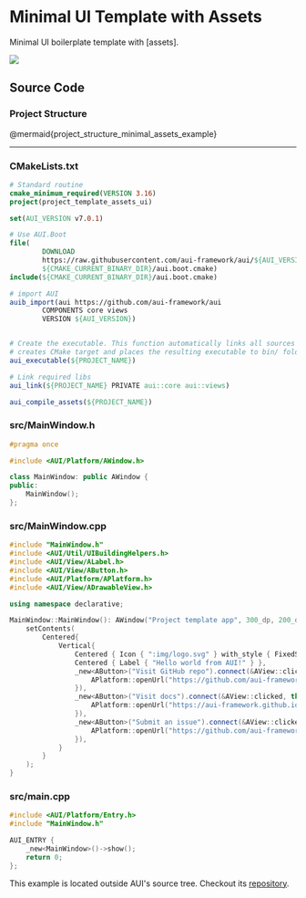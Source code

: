 # Minimal UI Template with Assets

<!-- aui:example ui -->
Minimal UI boilerplate template with [assets].

![](imgs/docs/imgs/minimal-assets-template.png)

## Source Code
### Project Structure

@mermaid{project_structure_minimal_assets_example}

---
### CMakeLists.txt
```cmake
# Standard routine
cmake_minimum_required(VERSION 3.16)
project(project_template_assets_ui)

set(AUI_VERSION v7.0.1)

# Use AUI.Boot
file(
        DOWNLOAD
        https://raw.githubusercontent.com/aui-framework/aui/${AUI_VERSION}/aui.boot.cmake
        ${CMAKE_CURRENT_BINARY_DIR}/aui.boot.cmake)
include(${CMAKE_CURRENT_BINARY_DIR}/aui.boot.cmake)

# import AUI
auib_import(aui https://github.com/aui-framework/aui
        COMPONENTS core views
        VERSION ${AUI_VERSION})


# Create the executable. This function automatically links all sources from the src/ folder,
# creates CMake target and places the resulting executable to bin/ folder.
aui_executable(${PROJECT_NAME})

# Link required libs
aui_link(${PROJECT_NAME} PRIVATE aui::core aui::views)

aui_compile_assets(${PROJECT_NAME})
```

### src/MainWindow.h

```cpp
#pragma once

#include <AUI/Platform/AWindow.h>

class MainWindow: public AWindow {
public:
    MainWindow();
};
```
### src/MainWindow.cpp
```cpp
#include "MainWindow.h"
#include <AUI/Util/UIBuildingHelpers.h>
#include <AUI/View/ALabel.h>
#include <AUI/View/AButton.h>
#include <AUI/Platform/APlatform.h>
#include <AUI/View/ADrawableView.h>

using namespace declarative;

MainWindow::MainWindow(): AWindow("Project template app", 300_dp, 200_dp) {
    setContents(
        Centered{
            Vertical{
                Centered { Icon { ":img/logo.svg" } with_style { FixedSize(64_dp) } },
                Centered { Label { "Hello world from AUI!" } },
                _new<AButton>("Visit GitHub repo").connect(&AView::clicked, this, [] {
                    APlatform::openUrl("https://github.com/aui-framework/aui");
                }),
                _new<AButton>("Visit docs").connect(&AView::clicked, this, [] {
                    APlatform::openUrl("https://aui-framework.github.io/");
                }),
                _new<AButton>("Submit an issue").connect(&AView::clicked, this, [] {
                    APlatform::openUrl("https://github.com/aui-framework/aui/issues/new");
                }),
            }
        }
    );
}
```

### src/main.cpp
```cpp
#include <AUI/Platform/Entry.h>
#include "MainWindow.h"

AUI_ENTRY {
    _new<MainWindow>()->show();
    return 0;
};
```

This example is located outside AUI's source tree. Checkout its
[repository](https://github.com/aui-framework/example_assets_ui).

